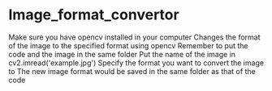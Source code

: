 # Image_format_convertor
Make sure you have opencv installed in your computer
Changes the format of the image to the specified format using opencv
Remember to put the code and the image in the same folder
Put the name of the image in cv2.imread('example.jpg')
Specify the format you want to convert the image to 
The new image format would be saved in the same folder as that of the code

